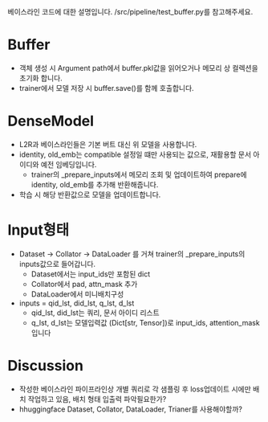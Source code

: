 베이스라인 코드에 대한 설명입니다.
/src/pipeline/test_buffer.py를 참고해주세요.

# Buffer
- 객체 생성 시 Argument path에서 buffer.pkl값을 읽어오거나 메모리 상 컬렉션을 초기화 합니다.
- trainer에서 모델 저장 시 buffer.save()를 함께 호출합니다.

# DenseModel
- L2R과 베이스라인들은 기본 버트 대신 위 모델을 사용합니다.
- identity, old_emb는 compatible 설정일 떄만 사용되는 값으로, 재활용할 문서 아이디와 예전 임베딩입니다.
    - trainer의 _prepare_inputs에서 메모리 조회 및 업데이트하여 prepare에 identity, old_emb를 추가해 반환해줍니다.
- 학습 시 해당 반환값으로 모델을 업데이트합니다.


# Input형태
- Dataset -> Collator -> DataLoader 를 거쳐 trainer의 _prepare_inputs의 inputs값으로 들어갑니다.
  - Dataset에서는 input_ids만 포함된 dict
  - Collator에서 pad, attn_mask 추가
  - DataLoader에서 미니배치구성
- inputs = qid_lst, did_lst, q_lst, d_lst
  - qid_lst, did_lst는 쿼리, 문서 아이디 리스트
  - q_lst, d_lst는 모델입력값 (Dict[str, Tensor])로 input_ids, attention_mask입니다


# Discussion
- 작성한 베이스라인 파이프라인상 개별 쿼리로 각 샘플링 후 loss업데이트 시에만 배치 작업하고 있음, 배치 형태 입출력 파악필요한가?
- hhuggingface Dataset, Collator, DataLoader, Trianer를 사용해야할까?